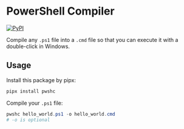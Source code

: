 # PowerShell Compiler

[![PyPI](https://img.shields.io/pypi/v/pwshc?label=pypi%20package)](https://pypi.org/project/pwshc/)

Compile any `.ps1` file into a `.cmd` file so that you can execute it with a double-click in Windows.

## Usage

Install this package by pipx:

```powershell
pipx install pwshc
```


Compile your `.ps1` file:

```powershell
pwshc hello_world.ps1 -o hello_world.cmd 
# -o is optional
```

